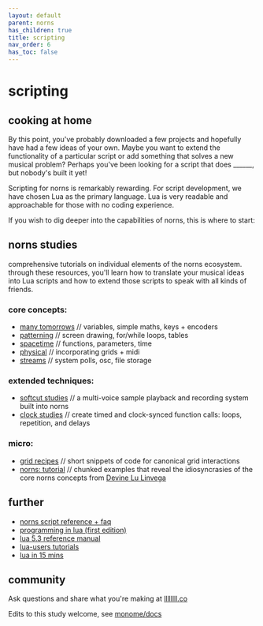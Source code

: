 ```yaml
---
layout: default
parent: norns
has_children: true
title: scripting
nav_order: 6
has_toc: false
---
```


# scripting

## cooking at home

By this point, you've probably downloaded a few projects and hopefully have had a few ideas of your own. Maybe you want to extend the functionality of a particular script or add something that solves a new musical problem? Perhaps you've been looking for a script that does ______, but nobody's built it yet!

Scripting for norns is remarkably rewarding. For script development, we have chosen Lua as the primary language. Lua is very readable and approachable for those with no coding experience.

If you wish to dig deeper into the capabilities of norns, this is where to start:

## norns studies

comprehensive tutorials on individual elements of the norns ecosystem. through these resources, you'll learn how to translate your musical ideas into Lua scripts and how to extend those scripts to speak with all kinds of friends.

### core concepts:

- [many tomorrows](../study-1/) // variables, simple maths, keys + encoders
- [patterning](../study-2/) // screen drawing, for/while loops, tables
- [spacetime](../study-3/) // functions, parameters, time
- [physical](../study-4/) // incorporating grids + midi
- [streams](../study-5/) // system polls, osc, file storage

### extended techniques:
- [softcut studies](../softcut/) // a multi-voice sample playback and recording system built into norns
- [clock studies](../clocks/) // create timed and clock-synced function calls: loops, repetition, and delays

### micro:
- [grid recipes](../grid-recipes/) // short snippets of code for canonical grid interactions
- [norns: tutorial](https://llllllll.co/t/norns-tutorial/23241) // chunked examples that reveal the idiosyncrasies of the core norns concepts from [Devine Lu Linvega](https://xxiivv.com)

## further

- [norns script reference + faq](../script-reference)
- [programming in lua (first edition)](https://www.lua.org/pil/contents.html)
- [lua 5.3 reference manual](https://www.lua.org/manual/5.3/)
- [lua-users tutorials](http://lua-users.org/wiki/TutorialDirectory)
- [lua in 15 mins](http://tylerneylon.com/a/learn-lua/)


## community

Ask questions and share what you're making at [llllllll.co](https://llllllll.co/t/norns-studies/14109)

Edits to this study welcome, see [monome/docs](http://github.com/monome/docs)
